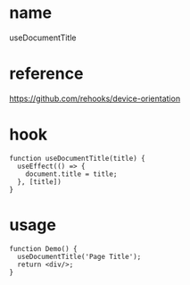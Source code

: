 # name

useDocumentTitle

# reference

https://github.com/rehooks/device-orientation

# hook

```
function useDocumentTitle(title) {
  useEffect(() => {
    document.title = title;
  }, [title])
}
```

# usage

```
function Demo() {
  useDocumentTitle('Page Title');
  return <div/>;
}
```
